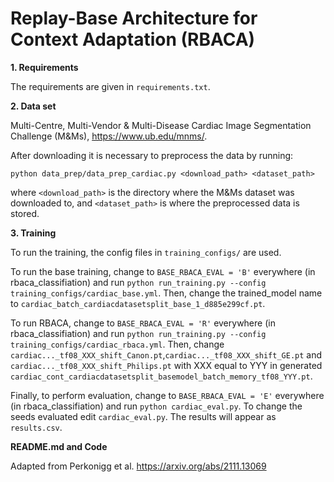 # Replay-Base Architecture for Context Adaptation (RBACA)

**1. Requirements**

The requirements are given in `requirements.txt`.

**2. Data set**

Multi-Centre, Multi-Vendor & Multi-Disease Cardiac Image Segmentation Challenge (M&Ms), https://www.ub.edu/mnms/.

After downloading it is necessary to preprocess the data by running:

```python data_prep/data_prep_cardiac.py <download_path> <dataset_path>```

where `<download_path>` is the directory where the M&Ms dataset was downloaded to, and `<dataset_path>` is where the preprocessed data is stored.

**3. Training**

To run the training, the config files in `training_configs/` are used. 

To run the base training, change to `BASE_RBACA_EVAL = 'B'` everywhere (in rbaca_classifiation) and run `python run_training.py --config training_configs/cardiac_base.yml`. Then, change the trained_model name to `cardiac_batch_cardiacdatasetsplit_base_1_d885e299cf.pt`.

To run RBACA, change to `BASE_RBACA_EVAL = 'R'` everywhere (in rbaca_classifiation) and run `python run_training.py --config training_configs/cardiac_rbaca.yml`. Then, change `cardiac..._tf08_XXX_shift_Canon.pt`,`cardiac..._tf08_XXX_shift_GE.pt` and `cardiac..._tf08_XXX_shift_Philips.pt` with XXX equal to YYY in generated `cardiac_cont_cardiacdatasetsplit_basemodel_batch_memory_tf08_YYY.pt`.

Finally, to perform evaluation, change to `BASE_RBACA_EVAL = 'E'` everywhere (in rbaca_classifiation) and run `python cardiac_eval.py`. To change the seeds evaluated edit `cardiac_eval.py`. The results will appear as `results.csv`.

**README.md and Code**

Adapted from Perkonigg et al. https://arxiv.org/abs/2111.13069